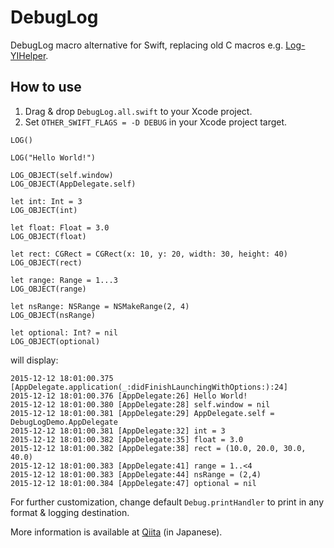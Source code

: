 DebugLog
========

DebugLog macro alternative for Swift, replacing old C macros e.g. [Log-YIHelper](https://github.com/inamiy/Log-YIHelper/blob/master/NSLog%2BYIHelper.h).


How to use
----------

1. Drag & drop `DebugLog.all.swift` to your Xcode project.
2. Set `OTHER_SWIFT_FLAGS = -D DEBUG` in your Xcode project target.

```
LOG()

LOG("Hello World!")

LOG_OBJECT(self.window)
LOG_OBJECT(AppDelegate.self)

let int: Int = 3
LOG_OBJECT(int)

let float: Float = 3.0
LOG_OBJECT(float)

let rect: CGRect = CGRect(x: 10, y: 20, width: 30, height: 40)
LOG_OBJECT(rect)

let range: Range = 1...3
LOG_OBJECT(range)

let nsRange: NSRange = NSMakeRange(2, 4)
LOG_OBJECT(nsRange)

let optional: Int? = nil
LOG_OBJECT(optional)
```

will display:

```
2015-12-12 18:01:00.375 [AppDelegate.application(_:didFinishLaunchingWithOptions:):24]
2015-12-12 18:01:00.376 [AppDelegate:26] Hello World!
2015-12-12 18:01:00.380 [AppDelegate:28] self.window = nil
2015-12-12 18:01:00.381 [AppDelegate:29] AppDelegate.self = DebugLogDemo.AppDelegate
2015-12-12 18:01:00.381 [AppDelegate:32] int = 3
2015-12-12 18:01:00.382 [AppDelegate:35] float = 3.0
2015-12-12 18:01:00.382 [AppDelegate:38] rect = (10.0, 20.0, 30.0, 40.0)
2015-12-12 18:01:00.383 [AppDelegate:41] range = 1..<4
2015-12-12 18:01:00.383 [AppDelegate:44] nsRange = (2,4)
2015-12-12 18:01:00.384 [AppDelegate:47] optional = nil
```

For further customization, change default `Debug.printHandler` to print in any format & logging destination.

More information is available at [Qiita](http://qiita.com/inamiy/items/c4e137309725485dc195) (in Japanese).
